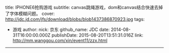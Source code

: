 title: IPHONE6抢购游戏
subtitle: canvas跳绳游戏，dom和canvas结合快速去掉了字体模糊问题。
cover: http://jdc.jd.com/jfs/download/blobs/blob1437386870923.jpg
tags:
  - 游戏
author:
  nick: 京东
  github_name: JDC
date: 2014-08-31T16:00:00.000Z
publishDate: 2015-08-20T13:51:31.016Z
link: http://mm.wanggou.com/xin/event11/zzx.html
---